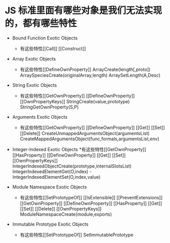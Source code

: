 # JS 标准里面有哪些对象是我们无法实现的，都有哪些特性
- Bound Function Exotic Objects
  * 有这些特性[[Call]] [[Construct]]

- Array Exotic Objects
  * 有这些特性[[DefineOwnProperty]] ArrayCreate(length[,proto]) ArraySpeciesCreate(originalArray,length) ArraySetLength(A,Desc)

- String Exotic Objects
  * 有这些特性[[GetOwnProperty]] [[DefineOwnProperty]] [[OwnPropertyKeys]] StringCreate(value,prototype) StringGetOwnProperty(S,P)

- Arguments Exotic Objects
  * 有这些特性[[GetOwnProperty]] [[DefineOwnProperty]] [[Get]] [[Set]] [[Delete]] CreateUnmappedArgumentsObject(argumentsList) CreateMappedArgumentsObject(func,formals,argumentsList,env)

- Integer-Indexed Exotic Objects
  *有这些特性[[GetOwnProperty]] [[HasProperty]] [[DefineOwnProperty]] [[Get]] [[Set]] [[OwnPropertyKeys]] IntegerIndexedObjectCreate(prototype,internalSlotsList) IntegerIndexedElementGet(O,index) - IntegerIndexedElementSet(O,index,value)

- Module Namespace Exotic Objects
  * 有这些特性[[SetPrototypeOf]] [[IsExtensible]] [[PreventExtensions]] [[GetOwnProperty]] [[DefineOwnProperty]] [[HasProperty]] [[Get]] [[Set]] [[Delete]] [[OwnPropertyKeys]] ModuleNamespaceCreate(module,exports)

- Immutable Prototype Exotic Objects
  * 有这些特性[[SetPrototypeOf]] SetImmutablePrototype
